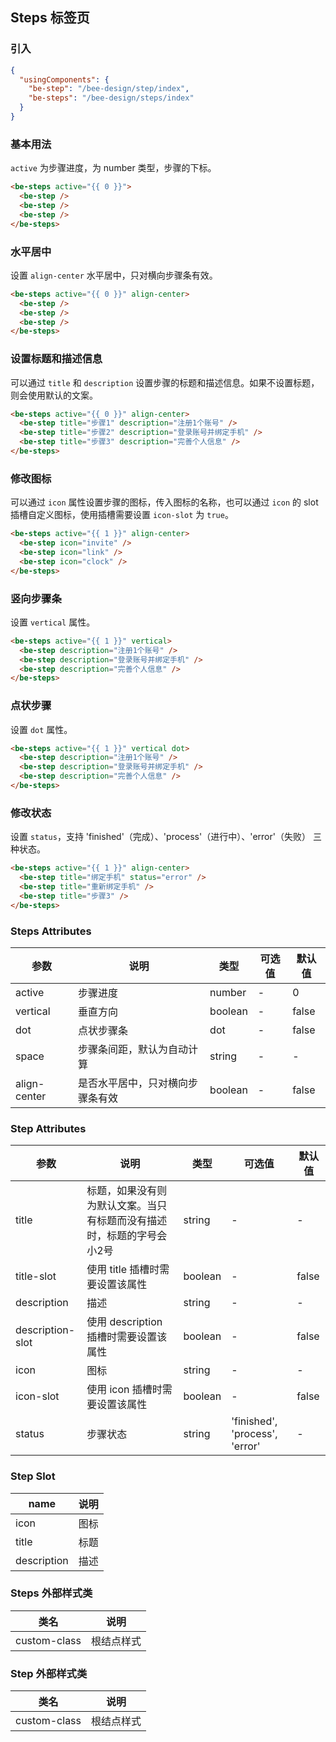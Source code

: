 ## Steps 标签页

### 引入

```json
{
  "usingComponents": {
    "be-step": "/bee-design/step/index",
    "be-steps": "/bee-design/steps/index"
  }
}
```

### 基本用法

`active` 为步骤进度，为 number 类型，步骤的下标。

```html
<be-steps active="{{ 0 }}">
  <be-step />
  <be-step />
  <be-step />
</be-steps>
```

### 水平居中

设置 `align-center` 水平居中，只对横向步骤条有效。

```html
<be-steps active="{{ 0 }}" align-center>
  <be-step />
  <be-step />
  <be-step />
</be-steps>
```

### 设置标题和描述信息

可以通过 `title` 和 `description` 设置步骤的标题和描述信息。如果不设置标题，则会使用默认的文案。

```html
<be-steps active="{{ 0 }}" align-center>
  <be-step title="步骤1" description="注册1个账号" />
  <be-step title="步骤2" description="登录账号并绑定手机" />
  <be-step title="步骤3" description="完善个人信息" />
</be-steps>
```

### 修改图标

可以通过 `icon` 属性设置步骤的图标，传入图标的名称，也可以通过 `icon` 的 slot 插槽自定义图标，使用插槽需要设置 `icon-slot` 为 `true`。

```html
<be-steps active="{{ 1 }}" align-center>
  <be-step icon="invite" />
  <be-step icon="link" />
  <be-step icon="clock" />
</be-steps>
```

### 竖向步骤条

设置 `vertical` 属性。

```html
<be-steps active="{{ 1 }}" vertical>
  <be-step description="注册1个账号" />
  <be-step description="登录账号并绑定手机" />
  <be-step description="完善个人信息" />
</be-steps>
```

### 点状步骤

设置 `dot` 属性。

```html
<be-steps active="{{ 1 }}" vertical dot>
  <be-step description="注册1个账号" />
  <be-step description="登录账号并绑定手机" />
  <be-step description="完善个人信息" />
</be-steps>
```

### 修改状态

设置 `status`，支持 'finished'（完成）、'process'（进行中）、'error'（失败） 三种状态。

```html
<be-steps active="{{ 1 }}" align-center>
  <be-step title="绑定手机" status="error" />
  <be-step title="重新绑定手机" />
  <be-step title="步骤3" />
</be-steps>
```

### Steps Attributes

| 参数      | 说明                                 | 类型      | 可选值       | 默认值   |
|---------- |------------------------------------ |---------- |------------- |-------- |
| active | 步骤进度 | number | - | 0 |
| vertical | 垂直方向 | boolean | - | false |
| dot | 点状步骤条 | dot | - | false |
| space | 步骤条间距，默认为自动计算 | string | - | - |
| align-center | 是否水平居中，只对横向步骤条有效 | boolean | - | false |

### Step Attributes

| 参数      | 说明                                 | 类型      | 可选值       | 默认值   |
|---------- |------------------------------------ |---------- |------------- |-------- |
| title | 标题，如果没有则为默认文案。当只有标题而没有描述时，标题的字号会小2号 | string | - | - |
| title-slot | 使用 title 插槽时需要设置该属性 | boolean | - | false |
| description | 描述 | string | - | - |
| description-slot | 使用 description 插槽时需要设置该属性 | boolean | - | false |
| icon | 图标 | string | - | - |
| icon-slot | 使用 icon 插槽时需要设置该属性 | boolean | - | false |
| status | 步骤状态 | string | 'finished', 'process', 'error' | - |

### Step Slot

| name      | 说明       |
|------------- |----------- |
| icon | 图标 |
| title | 标题 |
| description | 描述 |

### Steps 外部样式类

| 类名     | 说明                |
|---------|---------------------|
| custom-class | 根结点样式 |

### Step 外部样式类

| 类名     | 说明                |
|---------|---------------------|
| custom-class | 根结点样式 |
